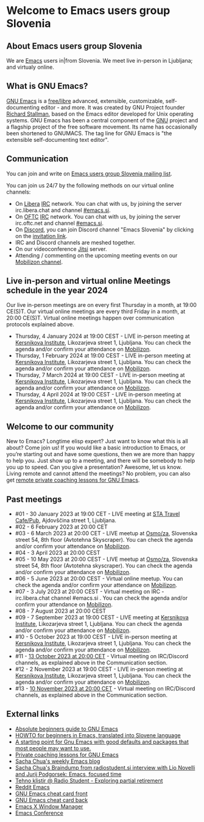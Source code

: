 # Welcome to Emacs users group Slovenia

## About Emacs users group Slovenia
We are [Emacs](https://en.wikipedia.org/wiki/Emacs) users in|from Slovenia. We meet live in-person in Ljubljana; and virtualy online.

## What is GNU Emacs?
[GNU Emacs](https://www.gnu.org/software/emacs/) is a [free/libre](https://www.gnu.org/philosophy/free-sw.html) advanced, extensible, customizable, self-documenting editor - and more. It was created by GNU Project founder [Richard Stallman](https://stallman.org), based on the Emacs editor developed for Unix operating systems. GNU Emacs has been a central component of the [GNU](https://gnu.org) project and a flagship project of the free software movement. Its name has occasionally been shortened to GNUMACS. The tag line for GNU Emacs is "the extensible self-documenting text editor".

## Communication
You can join and write on [Emacs users group Slovenia mailing list](https://groups.io/g/emacs).

You can join us 24/7 by the following methods on our virtual online channels:
* On [Libera](https://www.libera.chat) [IRC](https://en.wikipedia.org/wiki/Internet_Relay_Chat) network. You can chat with us, by joining the server irc.libera.chat and channel [#emacs.si](https://web.libera.chat/#emacs.si).
* On [OFTC](https://www.oftc.net) [IRC](https://en.wikipedia.org/wiki/Internet_Relay_Chat) network. You can chat with us, by joining the server irc.oftc.net and channel [#emacs.si](https://webchat.oftc.net).
* On [Discord](https://discord.com), you can join Discord channel "Emacs Slovenia" by clicking on the [invitation link](https://discord.gg/7EQfMQnbsG).
* IRC and Discord channels are meshed together.
* On our videoconference [Jitsi]( https://vidra.radiostudent.si/emacs) server.
* Attending / commenting on the upcoming meeting events on our [Mobilizon channel](https://dogodki.kompot.si/@emacssi).

## Live in-person and virtual online Meetings schedule in the year 2024
Our live in-person meetings are on every first Thursday in a month, at 19:00 CE(S)T. Our virtual online meetings are every third Friday in a month, at 20:00 CE(S)T. Virtual online meetings happen over communication protocols explained above.

* Thursday, 4 January 2024 at 19:00 CEST - LIVE in-person meeting at [Kersnikova Institute](https://kersnikova.org/en/about-us/kersnikova/), Likozarjeva street 1, Ljubljana. You can check the agenda and/or confirm your attendance on [Mobilizon](https://dogodki.kompot.si/).
* Thursday, 1 February 2024 at 19:00 CEST - LIVE in-person meeting at [Kersnikova Institute](https://kersnikova.org/en/about-us/kersnikova/), Likozarjeva street 1, Ljubljana. You can check the agenda and/or confirm your attendance on [Mobilizon](https://dogodki.kompot.si/).
* Thursday, 7 March 2024 at 19:00 CEST - LIVE in-person meeting at [Kersnikova Institute](https://kersnikova.org/en/about-us/kersnikova/), Likozarjeva street 1, Ljubljana. You can check the agenda and/or confirm your attendance on [Mobilizon](https://dogodki.kompot.si/).
* Thursday, 4 April 2024 at 19:00 CEST - LIVE in-person meeting at [Kersnikova Institute](https://kersnikova.org/en/about-us/kersnikova/), Likozarjeva street 1, Ljubljana. You can check the agenda and/or confirm your attendance on [Mobilizon](https://dogodki.kompot.si/).

## Welcome to our community
New to Emacs? Longtime elisp expert? Just want to know what this is all about? Come join us! If you would like a basic introduction to Emacs, or you’re starting out and have some questions, then we are more than happy to help you. Just show up to a meeting, and there will be somebody to help you up to speed. Can you give a presentation? Awesome, let us know. Living remote and cannot attend the meetings? No problem, you can also get [remote private coaching lessons for GNU Emacs](https://protesilaos.com/coach/).

## Past meetings
* #01 - 30 January 2023 at 19:00 CET - LIVE meeting at [STA Travel Cafe/Pub](https://dogodki.kompot.si/events/d8cc520f-e3ba-4408-8852-556e5270bc43), Ajdovščina street 1, Ljubljana. 
* #02 - 6 February 2023 at 20:00 CET
* #03 - 6 March 2023 at 20:00 CET - LIVE meetup at [Osmo/za](https://www.osmoza.si/), Slovenska street 54, 8th floor (Avtotehna Skyscraper). You can check the agenda and/or confirm your attendance on [Mobilizon](https://dogodki.kompot.si/events/c5630087-b9ec-4f48-9bb1-2ba337c1850f).
* #04 - 3 April 2023 at 20:00 CEST
* #05 - 10 May 2023 at 20:00 CEST - LIVE meetup at [Osmo/za](https://www.osmoza.si/), Slovenska street 54, 8th floor (Avtotehna skyscraper). You can check the agenda and/or confirm your attendance on [Mobilizon](https://dogodki.kompot.si/events/c1ecfef6-f7c4-4df2-99ef-4a7fd78c8cd6).
* #06 - 5 June 2023 at 20:00 CEST - Virtual online meetup. You can check the agenda and/or confirm your attendance on [Mobilizon](https://dogodki.kompot.si/events/df42cbda-6c5c-4d03-ae67-ae4a4f3e9398).
* #07 - 3 July 2023 at 20:00 CEST - Virtual meeting on IRC - irc.libera.chat channel #emacs.si . You can check the agenda and/or confirm your attendance on [Mobilizon](https://dogodki.kompot.si/events/5e62fdfd-9401-405d-8c5e-b7b7054dbd4a).
* #08 - 7 August 2023 at 20:00 CEST
* #09 - 7 September 2023 at 19:00 CEST - LIVE meeting at [Kersnikova Institute](https://kersnikova.org/en/about-us/kersnikova/), Likozarjeva street 1, Ljubljana. You can check the agenda and/or confirm your attendance on [Mobilizon](https://dogodki.kompot.si/events/98564dd6-00a6-471d-8cdd-b7eec9aa35f4).
* #10 - 5 October 2023 at 19:00 CEST - LIVE in-person meeting at [Kersnikova Institute](https://kersnikova.org/en/about-us/kersnikova/), Likozarjeva street 1, Ljubljana. You can check the agenda and/or confirm your attendance on [Mobilizon](https://dogodki.kompot.si/events/98564dd6-00a6-471d-8cdd-b7eec9aa35f4).
* #11 - [13 October 2023 at 20:00 CET](https://dogodki.kompot.si/events/eadcf11d-e832-4a70-9587-1cbcbc5b2bb7) - Virtual meeting on IRC/Discord channels, as explained above in the Communication section.
* #12 - 2 November 2023 at 19:00 CEST - LIVE in-person meeting at [Kersnikova Institute](https://kersnikova.org/en/about-us/kersnikova/), Likozarjeva street 1, Ljubljana. You can check the agenda and/or confirm your attendance on [Mobilizon](https://dogodki.kompot.si/events/98564dd6-00a6-471d-8cdd-b7eec9aa35f4).
* #13 - [10 November 2023 at 20:00 CET](https://dogodki.kompot.si/events/e4748f47-63cc-4891-8c11-ce288c3b9f4b) - Virtual meeting on IRC/Discord channels, as explained above in the Communication section.

## External links
* [Absolute beginners guide to GNU Emacs](http://www.jesshamrick.com/2012/09/10/absolute-beginners-guide-to-emacs/)
* [HOWTO for beginners in Emacs, translated into Slovene language](https://www.ibiblio.org/pub/Linux/docs/HOWTO/translations/sl/pdf/Emacs-Beginner-HOWTO-sl.pdf)
* [A starting point for Gnu Emacs with good defaults and packages that most people may want to use.](https://github.com/MiniApollo/kickstart.emacs)
* [Private coaching lessons for GNU Emacs](https://protesilaos.com/coach/)
* [Sacha Chua's weekly Emacs blog](https://sachachua.com/blog)
* [Sacha Chua's Braindump from radiostudent.si interview with Lio Novelli and Jurij Podgorsek: Emacs, focused time](https://sachachua.com/blog/2023/12/braindump-from-radiostudent-si-interview-with-lio-novelli-and-jurij-podgorsek-emacs-focused-time/)
* [Tehno klistir @ Radio Student - Exploring partial retirement](https://radiostudent.si/druzba/tehno-klistir/raziskovanje-delne-upokojitve)
* [Reddit Emacs](https://www.reddit.com/r/emacs/)
* [GNU Emacs cheat card front](https://emacs-berlin.org/cheat_card_front.svg)
* [GNU Emacs cheat card back](https://emacs-berlin.org/cheat_card_back.svg)
* [Emacs X Window Manager](https://github.com/ch11ng/exwm)
* [Emacs Conference](https://emacsconf.org/)
